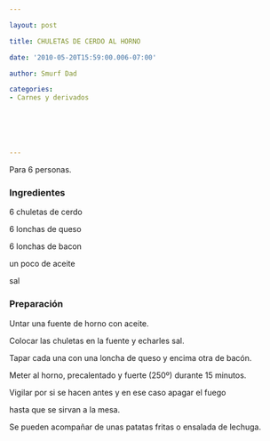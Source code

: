 ```yaml
---

layout: post

title: CHULETAS DE CERDO AL HORNO

date: '2010-05-20T15:59:00.006-07:00'

author: Smurf Dad

categories:
- Carnes y derivados






---
```


Para 6 personas.

<h3>Ingredientes</h3>

6 chuletas de cerdo

6 lonchas de queso

6 lonchas de bacon

un poco de aceite

sal

<h3>Preparación</h3>

Untar una fuente de horno con aceite.

Colocar las chuletas en la fuente y echarles sal.

Tapar cada una con una loncha de queso y encima otra de bacón.

Meter al horno, precalentado y fuerte (250&ordm;) durante 15 minutos.

Vigilar por si se hacen antes y en ese caso apagar el fuego

hasta que se sirvan a la mesa.

Se pueden acompañar de unas patatas fritas o ensalada de lechuga.

